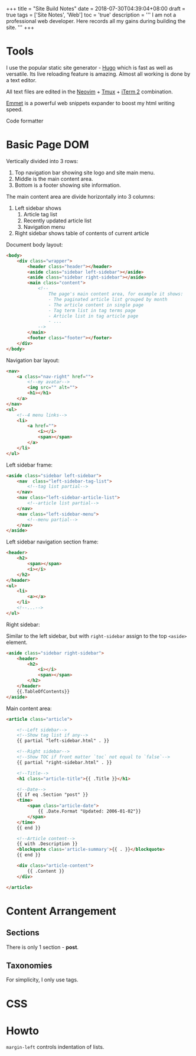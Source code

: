 +++
title       = "Site Build Notes"
date        = 2018-07-30T04:39:04+08:00
draft       = true
tags        = ['Site Notes', 'Web']
toc         = 'true'
description = '''
I am not a professional web developer. Here records all my gains during
building the site.
'''
+++

# Tools

I use the popular static site generator - [Hugo] which is fast as well as
versatile. Its live reloading feature is amazing. Almost all working is done by
a text editor.

All text files are edited in the [Neovim] + [Tmux] + [iTerm 2] combination.

[Emmet] is a powerful web snippets expander to boost my html writing speed.

Code formatter

# Basic Page DOM

Vertically divided into 3 rows:

1.  Top navigation bar showing site logo and site main menu.
2.  Middle is the main content area.
3.  Bottom is a footer showing site information.

The main content area are divide horizontally into 3 columns:

1.  Left sidebar shows
    1.  Article tag list
    2.  Recently updated article list
    3.  Navigation menu
2.  Right sidebar shows table of contents of current article

Document body layout:

```html
<body>
    <div class="wrapper">
        <header class="header"></header>
        <aside class="sidebar left-sidebar"></aside>
        <aside class="sidebar right-sidebar"></aside>
        <main class="content">
            <!--
                The page's main content area, for example it shows:
                - The paginated article list grouped by month
                - The article content in single page
                - Tag term list in tag terms page
                - Article list in tag article page
                - ...
            -->
        </main>
        <footer class="footer"></footer>
    </div>
</body>
```

Navigation bar layout:

```html
<nav>
    <a class="nav-right" href="">
        <!--my avatar-->
        <img src="" alt="">
        <h1></h1>
    </a>
</nav>
<ul>
    <!--4 menu links-->
    <li>
        <a href="">
            <i></i>
            <span></span>
        </a>
    </li>
</ul>
```

Left sidebar frame:

```html
<aside class="sidebar left-sidebar">
    <nav  class="left-sidebar-tag-list">
        <!--tag list partial-->
    </nav>
    <nav class="left-sidebar-article-list">
        <!--article list partial-->
    </nav>
    <nav class="left-sidebar-menu">
        <!--menu partial-->
    </nav>
</aside>
```

Left sidebar navigation section frame:

```html
<header>
    <h2>
        <span></span>
        <i></i>
    </h2>
</header>
<ul>
    <li>
        <a></a>
    </li>
    <!--...-->
</ul>
```

Right sidebar:

Similar to the left sidebar, but with `right-sidebar` assign to the top
`<aside>` element.

```html
<aside class="sidebar right-sidebar">
    <header>
        <h2>
            <i></i>
            <span></span>
        </h2>
    </header>
    {{.TableOfContents}}
</aside>
```

Main content area:

```html
<article class="article">

    <!--Left sidebar-->
    <!--Show tag list if any-->
    {{ partial "left-sidebar.html" . }}

    <!--Right sidebar-->
    <!--Show TOC if front matter `toc` not equal to `false`-->
    {{ partial "right-sidebar.html" . }}

    <!--Title-->
    <h1 class="article-title">{{ .Title }}</h1>

    <!--Date-->
    {{ if eq .Section "post" }}
    <time>
        <span class="article-date">
            {{ .Date.Format "Updated: 2006-01-02"}}
        </span>
    </time>
    {{ end }}

    <!--Article content-->
    {{ with .Description }}
    <blockquote class='article-summary'>{{ . }}</blockquote>
    {{ end }}

    <div class="article-content">
        {{ .Content }}
    </div>

</article>
```

# Content Arrangement

## Sections

There is only 1 section - **post**.

## Taxonomies

For simplicity, I only use tags.

# CSS

# Howto

`margin-left` controls indentation of lists.

[hugo]: http://gohugo.io

[neovim]: https://github.com/neovim/neovim

[tmux]: https://github.com/tmux/tmux

[iterm 2]: https://www.iterm2.com/

[emmet]: https://emmet.io
